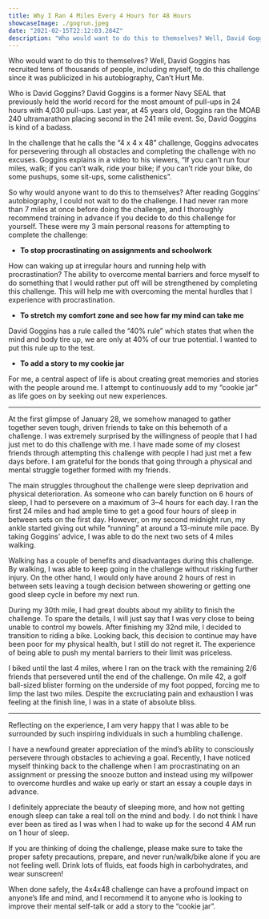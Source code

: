 ```yaml
---
title: Why I Ran 4 Miles Every 4 Hours for 48 Hours
showcaseImage: ./gogrun.jpeg
date: "2021-02-15T22:12:03.284Z"
description: "Who would want to do this to themselves? Well, David Goggins has recruited tens of thousands of people, including myself, to do this challenge since it was publicized in his autobiography, Can’t Hurt Me."
---
```


Who would want to do this to themselves? Well, David Goggins has recruited tens of thousands of people, including myself, to do this challenge since it was publicized in his autobiography, Can’t Hurt Me.

Who is David Goggins? David Goggins is a former Navy SEAL that previously held the world record for the most amount of pull-ups in 24 hours with 4,030 pull-ups. Last year, at 45 years old, Goggins ran the MOAB 240 ultramarathon placing second in the 241 mile event. So, David Goggins is kind of a badass.

In the challenge that he calls the “4 x 4 x 48” challenge, Goggins advocates for persevering through all obstacles and completing the challenge with no excuses. Goggins explains in a video to his viewers, “If you can’t run four miles, walk; if you can’t walk, ride your bike; if you can’t ride your bike, do some pushups, some sit-ups, some calisthenics”.

So why would anyone want to do this to themselves? After reading Goggins’ autobiography, I could not wait to do the challenge. I had never ran more than 7 miles at once before doing the challenge, and I thoroughly recommend training in advance if you decide to do this challenge for yourself. These were my 3 main personal reasons for attempting to complete the challenge:

- **To stop procrastinating on assignments and schoolwork**

How can waking up at irregular hours and running help with procrastination? The ability to overcome mental barriers and force myself to do something that I would rather put off will be strengthened by completing this challenge. This will help me with overcoming the mental hurdles that I experience with procrastination.

- **To stretch my comfort zone and see how far my mind can take me**

David Goggins has a rule called the “40% rule” which states that when the mind and body tire up, we are only at 40% of our true potential. I wanted to put this rule up to the test.

- **To add a story to my cookie jar**

For me, a central aspect of life is about creating great memories and stories with the people around me. I attempt to continuously add to my “cookie jar” as life goes on by seeking out new experiences.

---

At the first glimpse of January 28, we somehow managed to gather together seven tough, driven friends to take on this behemoth of a challenge. I was extremely surprised by the willingness of people that I had just met to do this challenge with me. I have made some of my closest friends through attempting this challenge with people I had just met a few days before. I am grateful for the bonds that going through a physical and mental struggle together formed with my friends.

The main struggles throughout the challenge were sleep deprivation and physical deterioration. As someone who can barely function on 6 hours of sleep, I had to persevere on a maximum of 3–4 hours for each day. I ran the first 24 miles and had ample time to get a good four hours of sleep in between sets on the first day. However, on my second midnight run, my ankle started giving out while “running” at around a 13-minute mile pace. By taking Goggins’ advice, I was able to do the next two sets of 4 miles walking.

Walking has a couple of benefits and disadvantages during this challenge. By walking, I was able to keep going in the challenge without risking further injury. On the other hand, I would only have around 2 hours of rest in between sets leaving a tough decision between showering or getting one good sleep cycle in before my next run.

During my 30th mile, I had great doubts about my ability to finish the challenge. To spare the details, I will just say that I was very close to being unable to control my bowels. After finishing my 32nd mile, I decided to transition to riding a bike. Looking back, this decision to continue may have been poor for my physical health, but I still do not regret it. The experience of being able to push my mental barriers to their limit was priceless.

I biked until the last 4 miles, where I ran on the track with the remaining 2/6 friends that persevered until the end of the challenge. On mile 42, a golf ball-sized blister forming on the underside of my foot popped, forcing me to limp the last two miles. Despite the excruciating pain and exhaustion I was feeling at the finish line, I was in a state of absolute bliss.

---

Reflecting on the experience, I am very happy that I was able to be surrounded by such inspiring individuals in such a humbling challenge.

I have a newfound greater appreciation of the mind’s ability to consciously persevere through obstacles to achieving a goal. Recently, I have noticed myself thinking back to the challenge when I am procrastinating on an assignment or pressing the snooze button and instead using my willpower to overcome hurdles and wake up early or start an essay a couple days in advance.

I definitely appreciate the beauty of sleeping more, and how not getting enough sleep can take a real toll on the mind and body. I do not think I have ever been as tired as I was when I had to wake up for the second 4 AM run on 1 hour of sleep.

If you are thinking of doing the challenge, please make sure to take the proper safety precautions, prepare, and never run/walk/bike alone if you are not feeling well. Drink lots of fluids, eat foods high in carbohydrates, and wear sunscreen!

When done safely, the 4x4x48 challenge can have a profound impact on anyone’s life and mind, and I recommend it to anyone who is looking to improve their mental self-talk or add a story to the “cookie jar”.
